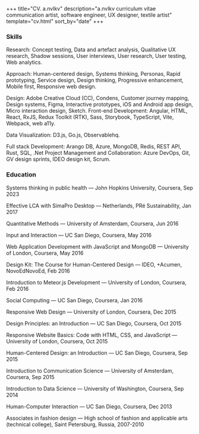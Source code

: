 +++
title="CV. a.nvlkv"
description="a.nvlkv curriculum vitae communication artist, software engineer, UX designer, textile artist"
template="cv.html"
sort_by="date"
+++

### Skills

<article>

Research: Concept testing, Data and artefact analysis, Qualitative UX research, Shadow sessions, User interviews, User research, User testing, Web analytics. 

Approach: Human-centered design, Systems thinking, Personas, Rapid prototyping, Service design, Design thinking, Progressive enhancement, Mobile first, Responsive web design. 

Design: Adobe Creative Cloud (CC), Condens, Customer journey mapping, Design systems, Figma, Interactive prototypes, iOS and Android app design, Micro interaction design, Sketch. 
Front-end Development: Angular, HTML, React, RxJS, Redux Toolkit (RTK), Sass, Storybook, TypeScript, Vite, Webpack, web a11y. 

Data Visualization: D3.js, Go.js, Observablehq. 

Full stack Development: Arango DB, Azure, MongoDB, Redis, REST API, Rust, SQL, .Net Project Management and Collaboration: Azure DevOps, Git, GV design sprints, IDEO design kit, Scrum.

</article>


### Education

<article>

Systems thinking in public health — John Hopkins University, Coursera, Sep 2023

Effective LCA with SimaPro Desktop — Netherlands, PRé Sustainability, Jan 2017

Quantitative Methods — University of Amsterdam, Coursera, Jun 2016

Input and Interaction — UC San Diego, Coursera, May 2016

Web Application Development with JavaScript and MongoDB — University of London, Coursera, May 2016

Design Kit: The Course for Human-Centered Design — IDEO, +Acumen, NovoEdNovoEd, Feb 2016

Introduction to Meteor.js Development — University of London, Coursera, Feb 2016

Social Computing — UC San Diego, Coursera, Jan 2016

Responsive Web Design — University of London, Coursera, Dec 2015

Design Principles: an Introduction — UC San Diego, Coursera, Oct 2015

Responsive Website Basics: Code with HTML, CSS, and JavaScript — University of London, Coursera, Oct 2015

Human-Centered Design: an Introduction — UC San Diego, Coursera, Sep 2015

Introduction to Communication Science — University of Amsterdam, Coursera, Sep 2015

Introduction to Data Science — University of Washington, Coursera, Sep 2014

Human-Computer Interaction — UC San Diego, Coursera, Dec 2013

Associates in fashion design — High school of fashion and applicable arts (technical college), Saint Petersburg, Russia, 2007-2010

</article>